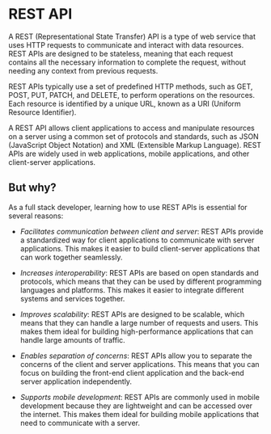 # REST API

A REST (Representational State Transfer) API is a type of web service that uses HTTP requests to communicate and interact with data resources. REST APIs are designed to be stateless, meaning that each request contains all the necessary information to complete the request, without needing any context from previous requests.

REST APIs typically use a set of predefined HTTP methods, such as GET, POST, PUT, PATCH, and DELETE, to perform operations on the resources. Each resource is identified by a unique URL, known as a URI (Uniform Resource Identifier).

A REST API allows client applications to access and manipulate resources on a server using a common set of protocols and standards, such as JSON (JavaScript Object Notation) and XML (Extensible Markup Language). REST APIs are widely used in web applications, mobile applications, and other client-server applications.

## But why?

As a full stack developer, learning how to use REST APIs is essential for several reasons:

* _Facilitates communication between client and server_: REST APIs provide a standardized way for client applications to communicate with server applications. This makes it easier to build client-server applications that can work together seamlessly.

* _Increases interoperability_: REST APIs are based on open standards and protocols, which means that they can be used by different programming languages and platforms. This makes it easier to integrate different systems and services together.

* _Improves scalability_: REST APIs are designed to be scalable, which means that they can handle a large number of requests and users. This makes them ideal for building high-performance applications that can handle large amounts of traffic.

* _Enables separation of concerns_: REST APIs allow you to separate the concerns of the client and server applications. This means that you can focus on building the front-end client application and the back-end server application independently.

* _Supports mobile development_: REST APIs are commonly used in mobile development because they are lightweight and can be accessed over the internet. This makes them ideal for building mobile applications that need to communicate with a server.
